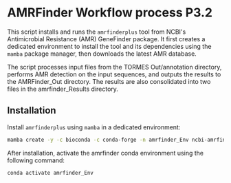 
# AMRFinder Workflow process P3.2

This script installs and runs the `amrfinderplus` tool from NCBI's Antimicrobial Resistance (AMR) GeneFinder package. It first creates a dedicated environment to install the tool and its dependencies using the `mamba` package manager, then downloads the latest AMR database.

The script processes input files from the TORMES Out/annotation directory, performs AMR detection on the input sequences, and outputs the results to the AMRFinder_Out directory. The results are also consolidated into two files in the amrfinder_Results directory.

## Installation

Install `amrfinderplus` using `mamba` in a dedicated environment:

```bash
mamba create -y -c bioconda -c conda-forge -n amrfinder_Env ncbi-amrfinderplus
```

After installation, activate the amrfinder conda environment using the following command:

```conda activate amrfinder_Env```
